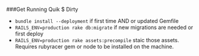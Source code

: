 ###Get Running Quik $ Dirty

* `bundle install --deployment` if first time AND or updated Gemfile
* `RAILS_ENV=production rake db:migrate` if new migrations are needed or
  first deploy
* `RAILS_ENV=production rake assets:precompile` staic those assets.
  Requires rubyracer gem or node to be installed on the machine.
